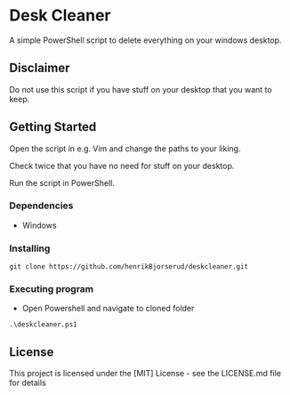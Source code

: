 # Desk Cleaner

A simple PowerShell script to delete everything on your windows desktop.

## Disclaimer

Do not use this script if you have stuff on your desktop that you want to keep.

## Getting Started

Open the script in e.g. Vim and change the paths to your liking.

Check twice that you have no need for stuff on your desktop.

Run the script in PowerShell.

### Dependencies

* Windows

### Installing

```
git clone https://github.com/henrikBjorserud/deskcleaner.git
```
### Executing program

* Open Powershell and navigate to cloned folder

```
.\deskcleaner.ps1
```

## License

This project is licensed under the [MIT] License - see the LICENSE.md file for details

